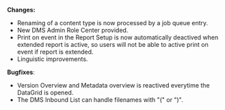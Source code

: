 **Changes:**
- Renaming of a content type is now processed by a job queue entry.
- New DMS Admin Role Center provided.
- Print on event in the Report Setup is now automatically deactived when extended report is active, so users will not be able to active print on event if report is extended.
- Linguistic improvements.

**Bugfixes**:
- Version Overview and Metadata overview is reactived everytime the DataGrid is opened.
- The DMS Inbound List can handle filenames with "(" or ")".
